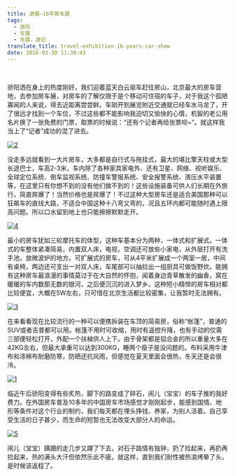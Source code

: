 ```yaml
---
title: 游展—16年房车展
tags:
  - 游历
  - 车展
  - 车展，游记
translate_title: travel-exhibition-16-years-car-show
date: 2016-03-30 11:39:43
---
```


&nbsp;

骄阳洒在身上的热度刚好，我们迎着蓝天白云驱车赶往房山，北京最大的房车营地，去参加房车展，对房车的了解仅限于是个移动可住宿的车子，对于我这个孤陋寡闻的人来说，得去近距离尝尝鲜。车刚开到展览附近交通就已经车水马龙了，开了很远才找到一个车位，不过这些都不能影响我迫切又愉快的心情，机智的老公用名片换了一张免费的门票，取票的时候说：“还有个记者再给张票呗~”。就这样我当上了“记者”成功的混了进去。

[![2](http://www.joylab.cn/wp-content/uploads/2016/03/22.jpg)](http://www.joylab.cn/wp-content/uploads/2016/03/22.jpg)

没走多远就看到一大片房车，大多都是自行式与拖挂式，最大的堪比擎天柱或大型长途巴士，车高2-3米，车内除了各种家具家电外、还有卫星、网络、视听娱乐、全球定位系统、倒车监视系统、防撞车警报系统、安全报警系统、液压水平装置等，在这里只有你想不到的没有他们做不到的！这些设施装备可供人们长期在外旅行，简直屌爆了！当然价格也是屌爆了！不过这种大型房车还是适合美国那种可以狂飙车的直线大路，不适合中国这种十八弯又弯的，况且五环内都可能随时遇上限高问题。所以口水留到地上也只能擦擦默默走开。

[![4](http://www.joylab.cn/wp-content/uploads/2016/03/42.jpg)](http://www.joylab.cn/wp-content/uploads/2016/03/42.jpg)

最小的房车犹如三轮摩托车的体型，这种车基本分为两种，一体式和扩展式。一体式的车整体紧凑简易，内置双人床，电视，空调还可放些小家电，从外层打开有洗手池，放微波炉的地方。可扩展式的房车，可从4平米扩展成一个两室一居，中间有桌椅，两边还可支出一对双人床，车尾部可以抽拉出一组厨具可做饭野炊。能拥有这种房车最浪漫的事情莫过于在大自然的怀抱，闻着身边青草散发的幽香，窝在暖暖的车内数那无数的银河，之后便沉沉的进入梦乡。这种短小精悍的房车相对都比较便宜，大概在5W左右，只可惜在北京生活都比较密集，让我暂时无法拥有。

[![3](http://www.joylab.cn/wp-content/uploads/2016/03/31.jpg)](http://www.joylab.cn/wp-content/uploads/2016/03/31.jpg)

在来看看现在比较流行的一种可以便携拆装在车顶的简易房，俗称“帐篷”，普通的SUV或者吉普都可以用。帐篷不用时可收缩，用时有遥控升降，也有手动的仅需三部便轻松打开，外配一个扶梯供人上下。由于骨架都是铝合金的所以重量大多在42KG左右，但最大承重可以达到300KG，睡两个瘦子是没问题的。布料采用牛津布和涤棉布耐磨防寒，防晒还抗风雨，但感觉在夏天里面会很热，冬天还是会很冷。

[![1](http://www.joylab.cn/wp-content/uploads/2016/03/13.jpg)](http://www.joylab.cn/wp-content/uploads/2016/03/13.jpg)

临近午后骄阳变得有些炙热，脚下的路变成了碎石，闹儿（宝宝）的车子推的我好费力。在外国房车普及10多年的中国房车市场感觉才刚刚起步，能感到国情、地形等条件对这个行业的制约，我们每天都在埋头挣钱、养家，为别人活着。自己享受生活的日子甚少，而生命的短暂也无法改变大部分人的命运。

[![5](http://www.joylab.cn/wp-content/uploads/2016/03/52.jpg)](http://www.joylab.cn/wp-content/uploads/2016/03/52.jpg)

闹儿（宝宝）蹒跚的走几步又蹲了下去，对石子路情有独钟，扔了捡起来，再扔再捡起来，热的满头大汗但依然乐此不疲。就这样，直到我们耐性被热浪烤晕了头，是时候该返程了。